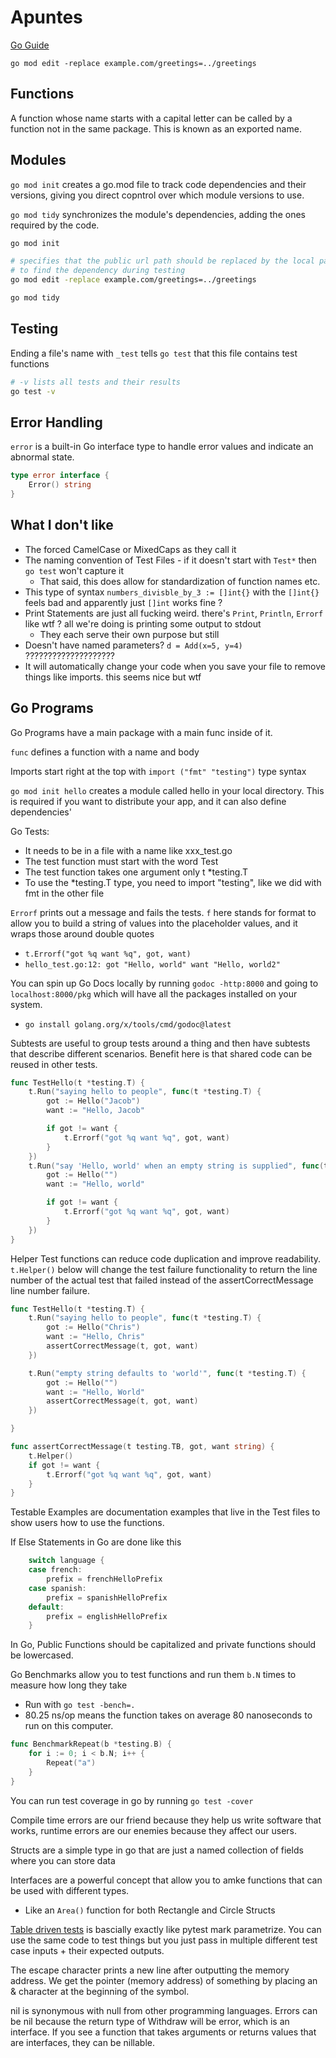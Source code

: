 # Apuntes
[Go Guide](https://go.dev/doc/tutorial/handle-errors)

`go mod edit -replace example.com/greetings=../greetings`

## Functions
A function whose name starts with a capital letter can be called by a function not in the same package.  This is known as an exported name.

## Modules
`go mod init` creates a go.mod file to track code dependencies and their versions, giving you direct copntrol over which module versions to use.

`go mod tidy` synchronizes the module's dependencies, adding the ones required by the code.

``` sh
go mod init

# specifies that the public url path should be replaced by the local path
# to find the dependency during testing
go mod edit -replace example.com/greetings=../greetings

go mod tidy
```

## Testing
Ending a file's name with `_test` tells `go test` that this file contains test functions

``` sh
# -v lists all tests and their results
go test -v 

```

## Error Handling
`error` is a built-in Go interface type to handle error values and indicate an abnormal state.

``` go
type error interface {
    Error() string
}
```


## What I don't like
- The forced CamelCase or MixedCaps as they call it
- The naming convention of Test Files - if it doesn't start with `Test*` then `go test` won't capture it
  - That said, this does allow for standardization of function names etc.
- This type of syntax `numbers_divisble_by_3 := []int{}` with the `[]int{}` feels bad and apparently just `[]int` works fine ?
- Print Statements are just all fucking weird.  there's `Print`, `Println`, `Errorf` like wtf ?  all we're doing is printing some output to stdout
  - They each serve their own purpose but still
- Doesn't have named parameters?  `d = Add(x=5, y=4)` ????????????????????
- It will automatically change your code when you save your file to remove things like imports.  this seems nice but wtf

## Go Programs

Go Programs have a main package with a main func inside of it.

`func` defines a function with a name and body

Imports start right at the top with `import ("fmt" "testing")` type syntax

`go mod init hello` creates a module called hello in your local directory. This is required if you want to distribute your app, and it can also define dependencies'

Go Tests:

- It needs to be in a file with a name like xxx_test.go
- The test function must start with the word Test
- The test function takes one argument only t *testing.T
- To use the *testing.T type, you need to import "testing", like we did with fmt in the other file

`Errorf` prints out a message and fails the tests.  `f` here stands for format to allow you to build a string of values into the placeholder values, and it wraps those around double quotes

- `t.Errorf("got %q want %q", got, want)`
- `hello_test.go:12: got "Hello, world" want "Hello, world2"`

You can spin up Go Docs locally by running `godoc -http:8000` and going to `localhost:8000/pkg` which will have all the packages installed on your system.

- `go install golang.org/x/tools/cmd/godoc@latest`

Subtests are useful to group tests around a thing and then have subtests that describe different scenarios.  Benefit here is that shared code can be reused in other tests.

``` go
func TestHello(t *testing.T) {
	t.Run("saying hello to people", func(t *testing.T) {
		got := Hello("Jacob")
		want := "Hello, Jacob"

		if got != want {
			t.Errorf("got %q want %q", got, want)
		}
	})
	t.Run("say 'Hello, world' when an empty string is supplied", func(t *testing.T) {
		got := Hello("")
		want := "Hello, world"

		if got != want {
			t.Errorf("got %q want %q", got, want)
		}
	})
}
```

Helper Test functions can reduce code duplication and improve readability.  `t.Helper()` below will change the test failure functionality to return the line number of the actual test that failed instead of the assertCorrectMessage line number failure.

``` go
func TestHello(t *testing.T) {
	t.Run("saying hello to people", func(t *testing.T) {
		got := Hello("Chris")
		want := "Hello, Chris"
		assertCorrectMessage(t, got, want)
	})

	t.Run("empty string defaults to 'world'", func(t *testing.T) {
		got := Hello("")
		want := "Hello, World"
		assertCorrectMessage(t, got, want)
	})

}

func assertCorrectMessage(t testing.TB, got, want string) {
	t.Helper()
	if got != want {
		t.Errorf("got %q want %q", got, want)
	}
}

```

Testable Examples are documentation examples that live in the Test files to show users how to use the functions.

If Else Statements in Go are done like this

``` go
	switch language {
	case french:
		prefix = frenchHelloPrefix
	case spanish:
		prefix = spanishHelloPrefix
	default:
		prefix = englishHelloPrefix
	}
```

In Go, Public Functions should be capitalized and private functions should be lowercased.

Go Benchmarks allow you to test functions and run them `b.N` times to measure how long they take

- Run with `go test -bench=.`
- 80.25 ns/op means the function takes on average 80 nanoseconds to run on this computer.

``` go
func BenchmarkRepeat(b *testing.B) {
	for i := 0; i < b.N; i++ {
		Repeat("a")
	}
}

```

You can run test coverage in go by running `go test -cover`


Compile time errors are our friend because they help us write software that works,
runtime errors are our enemies because they affect our users.

Structs are a simple type in go that are just a named collection of fields where you can store data

Interfaces are a powerful concept that allow you to amke functions that can be used with different types.

- Like an `Area()` function for both Rectangle and Circle Structs

[Table driven tests](https://go.dev/wiki/TableDrivenTests) is bascially exactly like pytest mark parametrize. You can use the same code to test things but you just pass in multiple different test case inputs + their expected outputs.

The escape character prints a new line after outputting the memory address. We get the pointer (memory address) of something by placing an & character at the beginning of the symbol.

nil is synonymous with null from other programming languages. Errors can be nil because the return type of Withdraw will be error, which is an interface. If you see a function that takes arguments or returns values that are interfaces, they can be nillable.